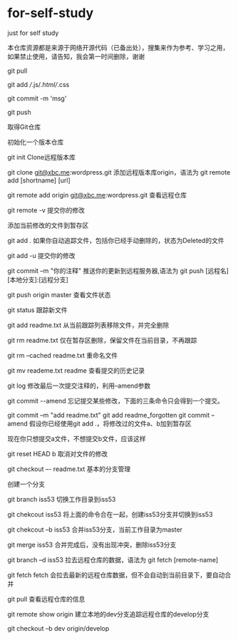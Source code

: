 # for-self-study
just for self study

本仓库资源都是来源于网络开源代码（已备出处），搜集来作为参考、学习之用，如果禁止使用，请告知，我会第一时间删除，谢谢

git pull

git add */*.js/*.html/*.css

git commit -m 'msg'

git push


取得Git仓库

初始化一个版本仓库

git init
Clone远程版本库

git clone git@xbc.me:wordpress.git
添加远程版本库origin，语法为 git remote add [shortname] [url]

git remote add origin git@xbc.me:wordpress.git
查看远程仓库

git remote -v
提交你的修改

添加当前修改的文件到暂存区

git add .
如果你自动追踪文件，包括你已经手动删除的，状态为Deleted的文件

git add -u
提交你的修改

git commit –m &quot;你的注释&quot;
推送你的更新到远程服务器,语法为 git push [远程名] [本地分支]:[远程分支]

git push origin master
查看文件状态

git status
跟踪新文件

git add readme.txt
从当前跟踪列表移除文件，并完全删除

git rm readme.txt
仅在暂存区删除，保留文件在当前目录，不再跟踪

git rm –cached readme.txt
重命名文件

git mv reademe.txt readme
查看提交的历史记录

git log
修改最后一次提交注释的，利用–amend参数

git commit --amend
忘记提交某些修改，下面的三条命令只会得到一个提交。

git commit –m &quot;add readme.txt&quot;
git add readme_forgotten
git commit –amend
假设你已经使用git add .，将修改过的文件a、b加到暂存区

现在你只想提交a文件，不想提交b文件，应该这样

git reset HEAD b
取消对文件的修改

git checkout –- readme.txt
基本的分支管理

创建一个分支

git branch iss53
切换工作目录到iss53

git chekcout iss53
将上面的命令合在一起，创建iss53分支并切换到iss53

git chekcout –b iss53
合并iss53分支，当前工作目录为master

git merge iss53
合并完成后，没有出现冲突，删除iss53分支

git branch –d iss53
拉去远程仓库的数据，语法为 git fetch [remote-name]

git fetch
fetch 会拉去最新的远程仓库数据，但不会自动到当前目录下，要自动合并

git pull
查看远程仓库的信息

git remote show origin
建立本地的dev分支追踪远程仓库的develop分支

git checkout –b dev origin/develop
